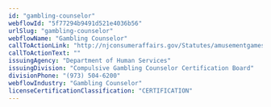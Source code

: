 ```yaml
---
id: "gambling-counselor"
webflowId: "5f77294b9491d521e4036b56"
urlSlug: "gambling-counselor"
webflowName: "Gambling Counselor"
callToActionLink: "http://njconsumeraffairs.gov/Statutes/amusementgameslaw.pdf"
callToActionText: ""
issuingAgency: "Department of Human Services"
issuingDivision: "Compulsive Gambling Counselor Certification Board"
divisionPhone: "(973) 504-6200"
webflowIndustry: "Gambling Counselor"
licenseCertificationClassification: "CERTIFICATION"
---
```

